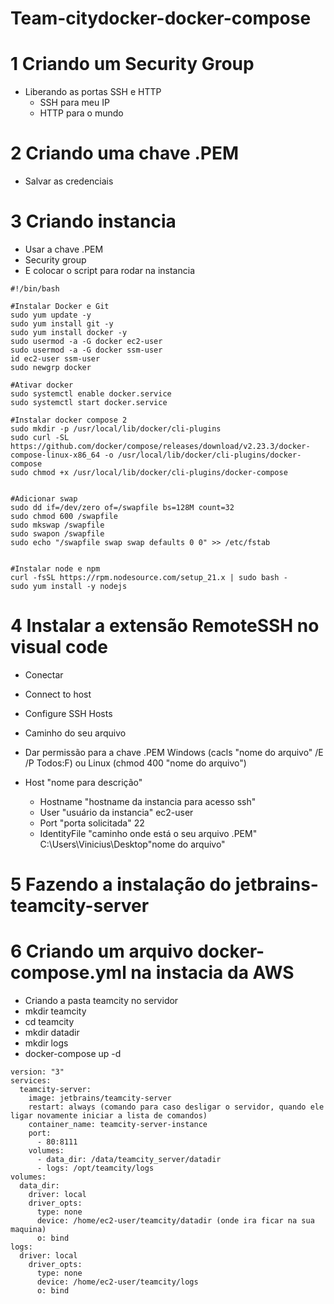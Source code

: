 # Team-citydocker-docker-compose

# 1 Criando um Security Group 
- Liberando as portas SSH e HTTP 
    - SSH para meu IP
    - HTTP para o mundo

# 2 Criando uma chave .PEM
- Salvar as credenciais 

# 3 Criando instancia 

- Usar a chave .PEM
- Security group 
- E colocar o script para rodar na instancia
  
```
#!/bin/bash

#Instalar Docker e Git
sudo yum update -y
sudo yum install git -y
sudo yum install docker -y
sudo usermod -a -G docker ec2-user
sudo usermod -a -G docker ssm-user
id ec2-user ssm-user
sudo newgrp docker

#Ativar docker
sudo systemctl enable docker.service
sudo systemctl start docker.service

#Instalar docker compose 2
sudo mkdir -p /usr/local/lib/docker/cli-plugins
sudo curl -SL https://github.com/docker/compose/releases/download/v2.23.3/docker-compose-linux-x86_64 -o /usr/local/lib/docker/cli-plugins/docker-compose
sudo chmod +x /usr/local/lib/docker/cli-plugins/docker-compose


#Adicionar swap
sudo dd if=/dev/zero of=/swapfile bs=128M count=32
sudo chmod 600 /swapfile
sudo mkswap /swapfile
sudo swapon /swapfile
sudo echo "/swapfile swap swap defaults 0 0" >> /etc/fstab


#Instalar node e npm
curl -fsSL https://rpm.nodesource.com/setup_21.x | sudo bash -
sudo yum install -y nodejs
```

# 4 Instalar a extensão RemoteSSH no visual code

- Conectar 
- Connect to host
- Configure SSH Hosts
- Caminho do seu arquivo
- Dar permissão para a chave .PEM Windows (cacls "nome do arquivo" /E /P Todos:F) ou Linux (chmod 400 "nome do arquivo")

- Host "nome para descrição" 
    - Hostname "hostname da instancia para acesso ssh" 
    - User "usuário da instancia" ec2-user
    - Port "porta solicitada" 22
    - IdentityFile "caminho onde está o seu arquivo .PEM" C:\Users\Vinicius\Desktop\"nome do arquivo"


# 5 Fazendo a instalação do jetbrains-teamcity-server

# 6 Criando um arquivo docker-compose.yml na instacia da AWS

- Criando a pasta teamcity no servidor
- mkdir teamcity
- cd teamcity
- mkdir datadir
- mkdir logs
- docker-compose up -d 


```
version: "3"
services:
  teamcity-server:
    image: jetbrains/teamcity-server
    restart: always (comando para caso desligar o servidor, quando ele ligar novamente iniciar a lista de comandos)
    container_name: teamcity-server-instance
    port: 
      - 80:8111
    volumes:
      - data_dir: /data/teamcity_server/datadir
      - logs: /opt/teamcity/logs
volumes:
  data_dir:
    driver: local
    driver_opts:
      type: none
      device: /home/ec2-user/teamcity/datadir (onde ira ficar na sua maquina)
      o: bind
logs:
  driver: local
    driver_opts:
      type: none
      device: /home/ec2-user/teamcity/logs
      o: bind  
```

